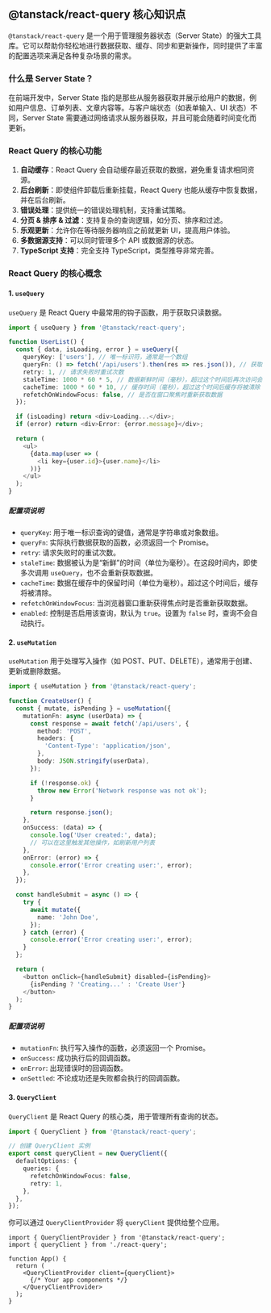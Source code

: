 ## @tanstack/react-query 核心知识点

`@tanstack/react-query` 是一个用于管理服务器状态（Server State）的强大工具库。它可以帮助你轻松地进行数据获取、缓存、同步和更新操作，同时提供了丰富的配置选项来满足各种复杂场景的需求。

### 什么是 Server State？

在前端开发中，Server State 指的是那些从服务器获取并展示给用户的数据，例如用户信息、订单列表、文章内容等。与客户端状态（如表单输入、UI 状态）不同，Server State 需要通过网络请求从服务器获取，并且可能会随着时间变化而更新。

### React Query 的核心功能

1. **自动缓存**：React Query 会自动缓存最近获取的数据，避免重复请求相同资源。
2. **后台刷新**：即使组件卸载后重新挂载，React Query 也能从缓存中恢复数据，并在后台刷新。
3. **错误处理**：提供统一的错误处理机制，支持重试策略。
4. **分页 & 排序 & 过滤**：支持复杂的查询逻辑，如分页、排序和过滤。
5. **乐观更新**：允许你在等待服务器响应之前就更新 UI，提高用户体验。
6. **多数据源支持**：可以同时管理多个 API 或数据源的状态。
7. **TypeScript 支持**：完全支持 TypeScript，类型推导非常完善。

### React Query 的核心概念

#### 1. `useQuery`

`useQuery` 是 React Query 中最常用的钩子函数，用于获取只读数据。

```ts
import { useQuery } from '@tanstack/react-query';

function UserList() {
  const { data, isLoading, error } = useQuery({
    queryKey: ['users'], // 唯一标识符，通常是一个数组
    queryFn: () => fetch('/api/users').then(res => res.json()), // 获取数据的函数
    retry: 1, // 请求失败时重试次数
    staleTime: 1000 * 60 * 5, // 数据新鲜时间（毫秒），超过这个时间后再次访问会触发重新获取
    cacheTime: 1000 * 60 * 10, // 缓存时间（毫秒），超过这个时间后缓存将被清除
    refetchOnWindowFocus: false, // 是否在窗口聚焦时重新获取数据
  });

  if (isLoading) return <div>Loading...</div>;
  if (error) return <div>Error: {error.message}</div>;

  return (
    <ul>
      {data.map(user => (
        <li key={user.id}>{user.name}</li>
      ))}
    </ul>
  );
}
```

##### 配置项说明

- `queryKey`: 用于唯一标识查询的键值，通常是字符串或对象数组。
- `queryFn`: 实际执行数据获取的函数，必须返回一个 Promise。
- `retry`: 请求失败时的重试次数。
- `staleTime`: 数据被认为是“新鲜”的时间（单位为毫秒）。在这段时间内，即使多次调用 `useQuery`，也不会重新获取数据。
- `cacheTime`: 数据在缓存中的保留时间（单位为毫秒）。超过这个时间后，缓存将被清除。
- `refetchOnWindowFocus`: 当浏览器窗口重新获得焦点时是否重新获取数据。
- `enabled`: 控制是否启用该查询，默认为 `true`。设置为 `false` 时，查询不会自动执行。

#### 2. `useMutation`

`useMutation` 用于处理写入操作（如 POST、PUT、DELETE），通常用于创建、更新或删除数据。

```ts
import { useMutation } from '@tanstack/react-query';

function CreateUser() {
  const { mutate, isPending } = useMutation({
    mutationFn: async (userData) => {
      const response = await fetch('/api/users', {
        method: 'POST',
        headers: {
          'Content-Type': 'application/json',
        },
        body: JSON.stringify(userData),
      });

      if (!response.ok) {
        throw new Error('Network response was not ok');
      }

      return response.json();
    },
    onSuccess: (data) => {
      console.log('User created:', data);
      // 可以在这里触发其他操作，如刷新用户列表
    },
    onError: (error) => {
      console.error('Error creating user:', error);
    },
  });

  const handleSubmit = async () => {
    try {
      await mutate({
        name: 'John Doe',
      });
    } catch (error) {
      console.error('Error creating user:', error);
    }
  };

  return (
    <button onClick={handleSubmit} disabled={isPending}>
      {isPending ? 'Creating...' : 'Create User'}
    </button>
  );
}
```

##### 配置项说明

- `mutationFn`: 执行写入操作的函数，必须返回一个 Promise。
- `onSuccess`: 成功执行后的回调函数。
- `onError`: 出现错误时的回调函数。
- `onSettled`: 不论成功还是失败都会执行的回调函数。

#### 3. `QueryClient`

`QueryClient` 是 React Query 的核心类，用于管理所有查询的状态。

```ts
import { QueryClient } from '@tanstack/react-query';

// 创建 QueryClient 实例
export const queryClient = new QueryClient({
  defaultOptions: {
    queries: {
      refetchOnWindowFocus: false,
      retry: 1,
    },
  },
});
```

你可以通过 `QueryClientProvider` 将 `queryClient` 提供给整个应用。

```tsx
import { QueryClientProvider } from '@tanstack/react-query';
import { queryClient } from './react-query';

function App() {
  return (
    <QueryClientProvider client={queryClient}>
      {/* Your app components */}
    </QueryClientProvider>
  );
}
```